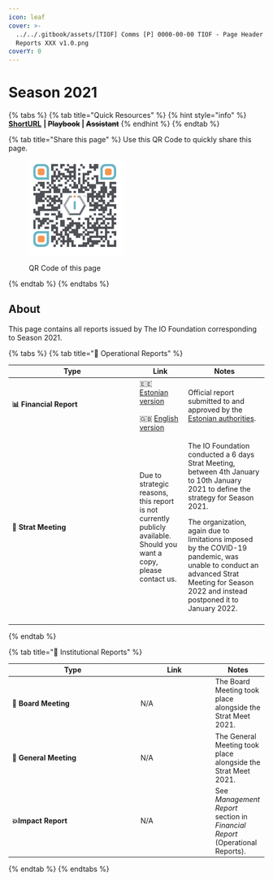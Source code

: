 ```yaml
---
icon: leaf
cover: >-
  ../../.gitbook/assets/[TIOF] Comms [P] 0000-00-00 TIOF - Page Header Annual
  Reports XXX v1.0.png
coverY: 0
---
```


# Season 2021

{% tabs %}
{% tab title="Quick Resources" %}
{% hint style="info" %}
[**ShortURL**](https://short.theiofoundation.org/TIOFAR2021) **|&#x20;**~~**Playbook**~~**&#x20;|&#x20;**~~**Assistant**~~
{% endhint %}
{% endtab %}

{% tab title="Share this page" %}
Use this QR Code to quickly share this page.

<figure><img src="../../.gitbook/assets/[TIOF] Comms [P] 0000-00-00 TIOF QR Code Annual Report 2021 XXX v1.0.png" alt="" width="188"><figcaption><p>QR Code of this page</p></figcaption></figure>
{% endtab %}
{% endtabs %}

## About

This page contains all reports issued by The IO Foundation corresponding to Season 2021.

{% tabs %}
{% tab title="📘 Operational Reports" %}
<table><thead><tr><th width="237">Type</th><th>Link</th><th>Notes</th></tr></thead><tbody><tr><td><strong>📊 Financial Report</strong></td><td><span data-gb-custom-inline data-tag="emoji" data-code="1f1ea-1f1ea">🇪🇪</span> <a href="https://short.theiofoundation.org/TIOFAR2021EST">Estonian version</a><br><br><span data-gb-custom-inline data-tag="emoji" data-code="1f1ec-1f1e7">🇬🇧</span> <a href="https://short.theiofoundation.org/TIOFAR2021ENG">English version</a></td><td>Official report submitted to and approved by the <a href="https://ariregister.rik.ee/eng">Estonian authorities</a>.</td></tr><tr><td><strong>📑 Strat Meeting</strong></td><td>Due to strategic reasons, this report is not currently publicly available.<br>Should you want a copy, please contact us.</td><td><p>The IO Foundation conducted a 6 days Strat Meeting, between 4th January to 10th January 2021 to define the strategy for Season 2021.</p><p></p><p>The organization, again due to limitations imposed by the COVID-19 pandemic, was unable to conduct an advanced Strat Meeting for Season 2022 and instead postponed it to January 2022.</p></td></tr><tr><td></td><td></td><td></td></tr></tbody></table>
{% endtab %}

{% tab title="📕 Institutional Reports" %}
<table><thead><tr><th width="239">Type</th><th width="133">Link</th><th>Notes</th></tr></thead><tbody><tr><td>📙 <strong>Board Meeting</strong></td><td>N/A</td><td>The Board Meeting took place alongside the Strat Meet 2021.</td></tr><tr><td><strong>📗 General Meeting</strong></td><td>N/A</td><td>The General Meeting took place alongside the Strat Meet 2021.</td></tr><tr><td><strong>💥Impact Report</strong></td><td>N/A</td><td>See <em>Management Report</em> section in <em>Financial Report</em> (Operational Reports).</td></tr></tbody></table>
{% endtab %}
{% endtabs %}
